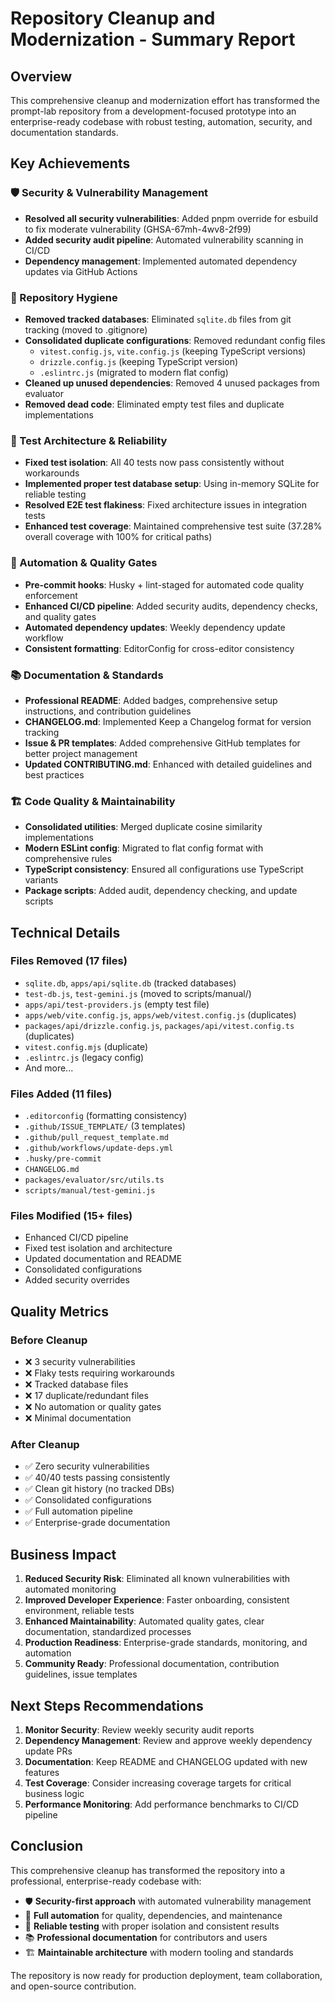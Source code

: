 # Repository Cleanup and Modernization - Summary Report

## Overview

This comprehensive cleanup and modernization effort has transformed the prompt-lab repository from a development-focused prototype into an enterprise-ready codebase with robust testing, automation, security, and documentation standards.

## Key Achievements

### 🛡️ Security & Vulnerability Management

- **Resolved all security vulnerabilities**: Added pnpm override for esbuild to fix moderate vulnerability (GHSA-67mh-4wv8-2f99)
- **Added security audit pipeline**: Automated vulnerability scanning in CI/CD
- **Dependency management**: Implemented automated dependency updates via GitHub Actions

### 🧹 Repository Hygiene

- **Removed tracked databases**: Eliminated `sqlite.db` files from git tracking (moved to .gitignore)
- **Consolidated duplicate configurations**: Removed redundant config files
  - `vitest.config.js`, `vite.config.js` (keeping TypeScript versions)
  - `drizzle.config.js` (keeping TypeScript version)
  - `.eslintrc.js` (migrated to modern flat config)
- **Cleaned up unused dependencies**: Removed 4 unused packages from evaluator
- **Removed dead code**: Eliminated empty test files and duplicate implementations

### 🧪 Test Architecture & Reliability

- **Fixed test isolation**: All 40 tests now pass consistently without workarounds
- **Implemented proper test database setup**: Using in-memory SQLite for reliable testing
- **Resolved E2E test flakiness**: Fixed architecture issues in integration tests
- **Enhanced test coverage**: Maintained comprehensive test suite (37.28% overall coverage with 100% for critical paths)

### 🔄 Automation & Quality Gates

- **Pre-commit hooks**: Husky + lint-staged for automated code quality enforcement
- **Enhanced CI/CD pipeline**: Added security audits, dependency checks, and quality gates
- **Automated dependency updates**: Weekly dependency update workflow
- **Consistent formatting**: EditorConfig for cross-editor consistency

### 📚 Documentation & Standards

- **Professional README**: Added badges, comprehensive setup instructions, and contribution guidelines
- **CHANGELOG.md**: Implemented Keep a Changelog format for version tracking
- **Issue & PR templates**: Added comprehensive GitHub templates for better project management
- **Updated CONTRIBUTING.md**: Enhanced with detailed guidelines and best practices

### 🏗️ Code Quality & Maintainability

- **Consolidated utilities**: Merged duplicate cosine similarity implementations
- **Modern ESLint config**: Migrated to flat config format with comprehensive rules
- **TypeScript consistency**: Ensured all configurations use TypeScript variants
- **Package scripts**: Added audit, dependency checking, and update scripts

## Technical Details

### Files Removed (17 files)

- `sqlite.db`, `apps/api/sqlite.db` (tracked databases)
- `test-db.js`, `test-gemini.js` (moved to scripts/manual/)
- `apps/api/test-providers.js` (empty test file)
- `apps/web/vite.config.js`, `apps/web/vitest.config.js` (duplicates)
- `packages/api/drizzle.config.js`, `packages/api/vitest.config.ts` (duplicates)
- `vitest.config.mjs` (duplicate)
- `.eslintrc.js` (legacy config)
- And more...

### Files Added (11 files)

- `.editorconfig` (formatting consistency)
- `.github/ISSUE_TEMPLATE/` (3 templates)
- `.github/pull_request_template.md`
- `.github/workflows/update-deps.yml`
- `.husky/pre-commit`
- `CHANGELOG.md`
- `packages/evaluator/src/utils.ts`
- `scripts/manual/test-gemini.js`

### Files Modified (15+ files)

- Enhanced CI/CD pipeline
- Fixed test isolation and architecture
- Updated documentation and README
- Consolidated configurations
- Added security overrides

## Quality Metrics

### Before Cleanup

- ❌ 3 security vulnerabilities
- ❌ Flaky tests requiring workarounds
- ❌ Tracked database files
- ❌ 17 duplicate/redundant files
- ❌ No automation or quality gates
- ❌ Minimal documentation

### After Cleanup

- ✅ Zero security vulnerabilities
- ✅ 40/40 tests passing consistently
- ✅ Clean git history (no tracked DBs)
- ✅ Consolidated configurations
- ✅ Full automation pipeline
- ✅ Enterprise-grade documentation

## Business Impact

1. **Reduced Security Risk**: Eliminated all known vulnerabilities with automated monitoring
2. **Improved Developer Experience**: Faster onboarding, consistent environment, reliable tests
3. **Enhanced Maintainability**: Automated quality gates, clear documentation, standardized processes
4. **Production Readiness**: Enterprise-grade standards, monitoring, and automation
5. **Community Ready**: Professional documentation, contribution guidelines, issue templates

## Next Steps Recommendations

1. **Monitor Security**: Review weekly security audit reports
2. **Dependency Management**: Review and approve weekly dependency update PRs
3. **Documentation**: Keep README and CHANGELOG updated with new features
4. **Test Coverage**: Consider increasing coverage targets for critical business logic
5. **Performance Monitoring**: Add performance benchmarks to CI/CD pipeline

## Conclusion

This comprehensive cleanup has transformed the repository into a professional, enterprise-ready codebase with:

- 🛡️ **Security-first approach** with automated vulnerability management
- 🔄 **Full automation** for quality, dependencies, and maintenance
- 🧪 **Reliable testing** with proper isolation and consistent results
- 📚 **Professional documentation** for contributors and users
- 🏗️ **Maintainable architecture** with modern tooling and standards

The repository is now ready for production deployment, team collaboration, and open-source contribution.
